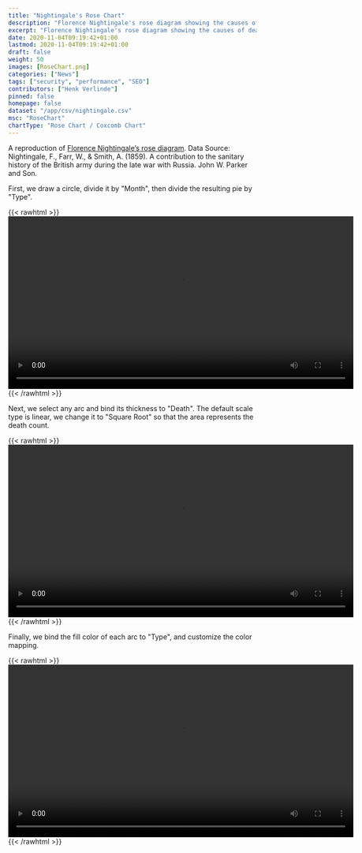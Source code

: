 ```yaml
---
title: "Nightingale's Rose Chart"
description: "Florence Nightingale's rose diagram showing the causes of death in the Crimean War."
excerpt: "Florence Nightingale's rose diagram showing the causes of death in the Crimean War."
date: 2020-11-04T09:19:42+01:00
lastmod: 2020-11-04T09:19:42+01:00
draft: false
weight: 50
images: [RoseChart.png]
categories: ["News"]
tags: ["security", "performance", "SEO"]
contributors: ["Henk Verlinde"]
pinned: false
homepage: false
dataset: "/app/csv/nightingale.csv"
msc: "RoseChart"
chartType: "Rose Chart / Coxcomb Chart"
---
```

A reproduction of [Florence Nightingale’s rose diagram](https://www.historyofinformation.com/detail.php?entryid=3815). Data Source: Nightingale, F., Farr, W., & Smith, A. (1859). A contribution to the sanitary history of the British army during the late war with Russia. John W. Parker and Son.

First, we draw a circle, divide it by "Month", then divide the resulting pie by "Type". 

{{< rawhtml >}} 
<video width=700px class="tutorial-video" controls>
    <source src="/videos/gallery/rose-chart-1.mov" type="video/mp4">
    Your browser does not support the video tag.  
</video>
{{< /rawhtml >}}

Next, we select any arc and bind its thickness to "Death". The default scale type is linear, we change it to "Square Root" so that the area represents the death count.

{{< rawhtml >}} 
<video width=700px class="tutorial-video" controls>
    <source src="/videos/gallery/rose-chart-2.mov" type="video/mp4">
    Your browser does not support the video tag.  
</video>
{{< /rawhtml >}}

Finally, we bind the fill color of each arc to "Type", and customize the color mapping.


{{< rawhtml >}} 
<video width=700px class="tutorial-video" controls>
    <source src="/videos/gallery/rose-chart-3.mov" type="video/mp4">
    Your browser does not support the video tag.  
</video>
{{< /rawhtml >}}